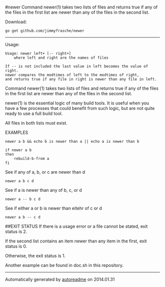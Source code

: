 #newer
Command newer(1) takes two lists of files and returns true if any of the files in the first list are newer than any of the files in the second list.

Download:
```shell
go get github.com/jimmyfrasche/newer
```

* * *
Usage:
```
Usage: newer left+ [-- right+]
	where left and right are the names of files

If -- is not included the last value in left becomes the value of right.
newer compares the modtimes of left to the modtimes of right,
and returns true if any file in right is newer than any file in left.
```

Command newer(1) takes two lists of files and returns true if any of the files
in the first list are newer than any of the files in the second list.

newer(1) is the essential logic of many build tools.
It is useful when you have a few processes that could benefit
from such logic, but are not quite ready to use a full build tool.

All files in both lists must exist.

EXAMPLES

```
newer a b && echo b is newer than a || echo a is newer than b

if newer a b
then
	rebuild-b-from a
fi
```

See if any of a, b, or c are newer than d

```
newer a b c d
```

See if a is newer than any of b, c, or d

```
newer a -- b c d
```

See if either a or b is newer than eitehr of c or d

```
newer a b -- c d
```

##EXIT STATUS
If there is a usage error or a file cannot be stated, exit status is 2.

If the second list contains an item newer than any item in the first,
exit status is 0.

Otherwise, the exit status is 1.



Another example can be found in doc.sh in this repository.

* * *
Automatically generated by [autoreadme](https://github.com/jimmyfrasche/autoreadme) on 2014.01.31
